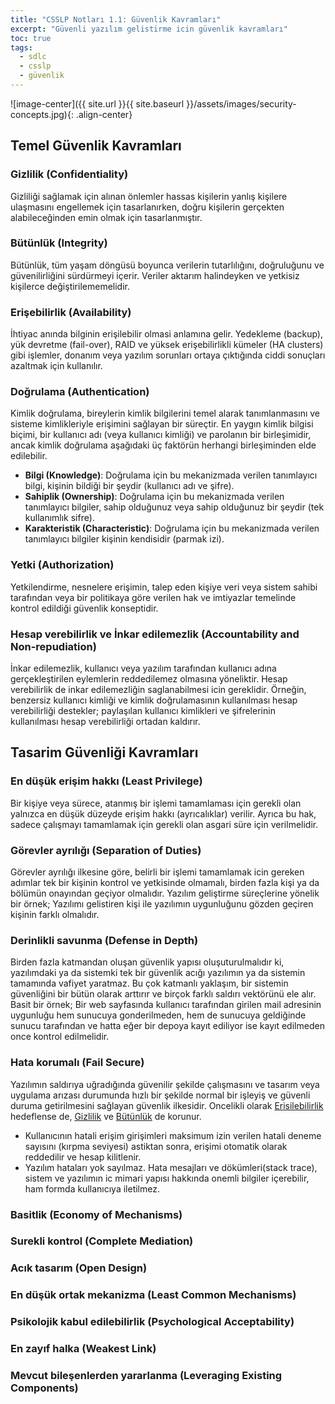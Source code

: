 ```yaml
---
title: "CSSLP Notları 1.1: Güvenlik Kavramları"
excerpt: "Güvenli yazılım gelistirme icin güvenlik kavramları"
toc: true
tags: 
  - sdlc
  - csslp
  - güvenlik
---
```


![image-center]({{ site.url }}{{ site.baseurl }}/assets/images/security-concepts.jpg){: .align-center}

## Temel Güvenlik Kavramları

### Gizlilik (Confidentiality)

Gizliliği sağlamak için alınan önlemler hassas kişilerin yanlış kişilere ulaşmasını engellemek için tasarlanırken, doğru kişilerin gerçekten alabileceğinden emin olmak için tasarlanmıştır.

### Bütünlük (Integrity)

Bütünlük, tüm yaşam döngüsü boyunca verilerin tutarlılığını, doğruluğunu ve güvenilirliğini sürdürmeyi içerir. Veriler aktarım halindeyken ve yetkisiz kişilerce değiştirilememelidir.

### Erişebilirlik (Availability)

İhtiyac anında bilginin erişilebilir olmasi anlamına gelir. Yedekleme (backup), yük devretme (fail-over), RAID ve yüksek erişebilirlikli kümeler (HA clusters) gibi işlemler, donanım veya yazılım sorunları ortaya çıktığında ciddi sonuçları azaltmak için kullanılır.

### Doğrulama (Authentication)

Kimlik doğrulama, bireylerin kimlik bilgilerini temel alarak tanımlanmasını ve sisteme kimlikleriyle erişimini sağlayan bir süreçtir. En yaygın kimlik bilgisi biçimi, bir kullanıcı adı (veya kullanıcı kimliği) ve parolanın bir birleşimidir, ancak kimlik doğrulama aşağıdaki üç faktörün herhangi birleşiminden elde edilebilir.

- **Bilgi (Knowledge)**: Doğrulama için bu mekanizmada verilen tanımlayıcı bilgi, kişinin bildiği bir şeydir (kullanıcı adı ve şifre).
- **Sahiplik (Ownership)**: Doğrulama için bu mekanizmada verilen tanımlayıcı bilgiler, sahip olduğunuz veya sahip olduğunuz bir şeydir (tek kullanımlık sifre).
- **Karakteristik (Characteristic)**: Doğrulama için bu mekanizmada verilen tanımlayıcı bilgiler kişinin kendisidir (parmak izi).

### Yetki (Authorization)

Yetkilendirme, nesnelere erişimin, talep eden kişiye veri veya sistem sahibi tarafından veya bir politikaya göre verilen hak ve imtiyazlar temelinde kontrol edildiği güvenlik konseptidir.

### Hesap verebilirlik ve İnkar edilemezlik (Accountability and Non-repudiation)

İnkar edilemezlik, kullanıcı veya yazılım tarafından kullanıcı adına gerçekleştirilen eylemlerin reddedilemez olmasına yöneliktir. Hesap verebilirlik de inkar edilemezliğin saglanabilmesi icin gereklidir.
Örneğin, benzersiz kullanıcı kimliği ve kimlik doğrulamasının kullanılması hesap verebilirliği destekler; paylaşılan kullanıcı kimlikleri ve şifrelerinin kullanılması hesap verebilirliği ortadan kaldırır.

## Tasarim Güvenliği Kavramları

### En düşük erişim hakkı (Least Privilege)

Bir kişiye veya sürece, atanmış bir işlemi tamamlaması için gerekli olan yalnızca en düşük düzeyde erişim hakkı (ayrıcalıklar) verilir. Ayrıca bu hak, sadece çalışmayı tamamlamak için gerekli olan asgari süre için verilmelidir.

### Görevler ayrılığı (Separation of Duties)

Görevler ayrılığı ilkesine göre, belirli bir işlemi tamamlamak icin gereken adımlar tek bir kişinin kontrol ve yetkisinde olmamalı, birden fazla kişi ya da bölümün onayından geçiyor olmalıdır. Yazılım geliştirme süreçlerine yönelik bir örnek; Yazılımı gelistiren kişi ile yazılımın uygunluğunu gözden geçiren kişinin farklı olmalıdır.

### Derinlikli savunma (Defense in Depth)

Birden fazla katmandan oluşan güvenlik yapısı oluşuturulmalıdır ki, yazılımdaki ya da sistemki tek bir güvenlik acığı yazılımın ya da sistemin tamamında vafiyet yaratmaz. Bu çok katmanlı yaklaşım, bir sistemin güvenliğini bir bütün olarak arttırır ve birçok farklı saldırı vektörünü ele alır. Basit bir örnek; Bir web sayfasında kullanıcı tarafından girilen mail adresinin uygunluğu hem sunucuya gonderilmeden, hem de sunucuya geldiğinde sunucu tarafından ve hatta eğer bir depoya kayıt ediliyor ise kayıt edilmeden once kontrol edilmelidir.

### Hata korumalı (Fail Secure)

Yazılımın saldırıya uğradığında güvenilir şekilde çalışmasını ve tasarım veya uygulama arızası durumunda hızlı bir şekilde normal bir işleyiş ve güvenli duruma getirilmesini sağlayan güvenlik ilkesidir. Oncelikli olarak [Erisilebilirlik](#erişebilirlik-availability) hedeflense de, [Gizlilik](#gizlilik-confidentiality) ve [Bütünlük](#bütünlük-integrity) de korunur.

- Kullanıcının hatali erişim girişimleri maksimum izin verilen hatali deneme sayısını (kırpma seviyesi) astiktan sonra, erişimi otomatik olarak reddedilir ve hesap kilitlenir.
- Yazılım hataları yok sayılmaz. Hata mesajları ve dökümleri(stack trace), sistem ve yazılımın ic mimari yapısı hakkında onemli bilgiler içerebilir, ham formda kullanıcıya iletilmez.

### Basitlik (Economy of Mechanisms)

### Surekli kontrol (Complete Mediation)

### Acık tasarım (Open Design)

### En düşük ortak mekanizma (Least Common Mechanisms)

### Psikolojik kabul edilebilirlik (Psychological Acceptability)

### En zayıf halka (Weakest Link)

### Mevcut bileşenlerden yararlanma (Leveraging Existing Components)

